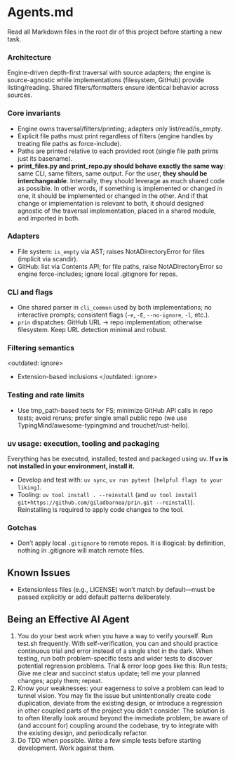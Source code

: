 # Agents.md

Read all Markdown files in the root dir of this project before starting a new task.

### Architecture

Engine-driven depth-first traversal with source adapters; the engine is source-agnostic while implementations (filesystem, GitHub) provide listing/reading. Shared filters/formatters ensure identical behavior across sources.

### Core invariants
- Engine owns traversal/filters/printing; adapters only list/read/is_empty.
- Explicit file paths must print regardless of filters (engine handles by treating file paths as force-include).
- Paths are printed relative to each provided root (single file path prints just its basename).
- **print_files.py and print_repo.py should behave exactly the same way**: same CLI, same filters, same output. For the user, **they should be interchangeable**. Internally, they should leverage as much shared code as possible. In other words, if something is implemented or changed in one, it should be implemented or changed in the other. And if that change or implementation is relevant to both, it should designed agnostic of the traversal implementation, placed in a shared module, and imported in both.

### Adapters
- File system: `is_empty` via AST; raises NotADirectoryError for files (implicit via scandir).
- GitHub: list via Contents API; for file paths, raise NotADirectoryError so engine force-includes; ignore local .gitignore for repos.

### CLI and flags
- One shared parser in `cli_common` used by both implementations; no interactive prompts; consistent flags (`-e`, `-E`, `--no-ignore`, `-l`, etc.).
- `prin` dispatches: GitHub URL → repo implementation; otherwise filesystem. Keep URL detection minimal and robust.

### Filtering semantics
<outdated: ignore>
- Extension-based inclusions
</outdated: ignore>


### Testing and rate limits
- Use tmp_path-based tests for FS; minimize GitHub API calls in repo tests; avoid reruns; prefer single small public repo (we use TypingMind/awesome-typingmind and trouchet/rust-hello).

### uv usage: execution, tooling and packaging
Everything has be executed, installed, tested and packaged using uv.
**If `uv` is not installed in your environment, install it.**
- Develop and test with: `uv sync`, `uv run pytest [helpful flags to your liking]`.
- Tooling: `uv tool install . --reinstall` (and `uv tool install git+https://github.com/giladbarnea/prin.git --reinstall`). Reinstalling is required to apply code changes to the tool.

### Gotchas
- Don’t apply local `.gitignore` to remote repos. It is illogical: by definition, nothing in .gitignore will match remote files.

## Known Issues
- Extensionless files (e.g., LICENSE) won’t match by default—must be passed explicitly or add default patterns deliberately.

## Being an Effective AI Agent

1. You do your best work when you have a way to verify yourself. Run test.sh frequently. With self-verification, you can and should practice continuous trial and error instead of a single shot in the dark. When testing, run both problem-specific tests and wider tests to discover potential regression problems. Trial & error loop goes like this: Run tests; Give me clear and succinct status update; tell me your planned changes; apply them; repeat.
2. Know your weaknesses: your eagerness to solve a problem can lead to tunnel vision. You may fix the issue but unintentionally create code duplication, deviate from the existing design, or introduce a regression in other coupled parts of the project you didn’t consider. The solution is to often literally look around beyond the immediate problem, be aware of (and account for) coupling around the codebase, try to integrate with the existing design, and periodically refactor.
3. Do TDD when possible. Write a few simple tests before starting development. Work against them.